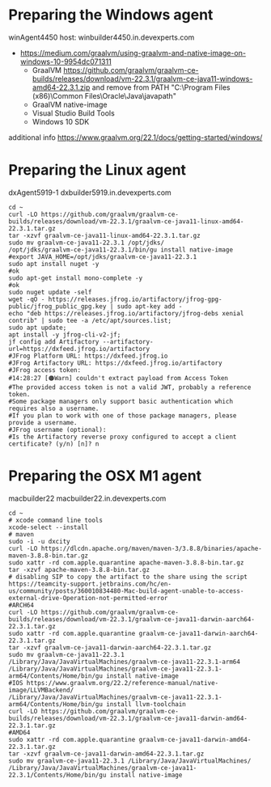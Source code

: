 # Preparing the Windows agent

winAgent4450 host: winbuilder4450.in.devexperts.com

 * https://medium.com/graalvm/using-graalvm-and-native-image-on-windows-10-9954dc071311
   * GraalVM https://github.com/graalvm/graalvm-ce-builds/releases/download/vm-22.3.1/graalvm-ce-java11-windows-amd64-22.3.1.zip and remove from PATH "C:\Program Files (x86)\Common Files\Oracle\Java\javapath"
   * GraalVM native-image
   * Visual Studio Build Tools
   * Windows 10 SDK

additional info https://www.graalvm.org/22.1/docs/getting-started/windows/

# Preparing the Linux agent

dxAgent5919-1 dxbuilder5919.in.devexperts.com

```shell
cd ~
curl -LO https://github.com/graalvm/graalvm-ce-builds/releases/download/vm-22.3.1/graalvm-ce-java11-linux-amd64-22.3.1.tar.gz
tar -xzvf graalvm-ce-java11-linux-amd64-22.3.1.tar.gz
sudo mv graalvm-ce-java11-22.3.1 /opt/jdks/
/opt/jdks/graalvm-ce-java11-22.3.1/bin/gu install native-image
#export JAVA_HOME=/opt/jdks/graalvm-ce-java11-22.3.1
sudo apt install nuget -y
#ok
sudo apt-get install mono-complete -y
#ok
sudo nuget update -self
wget -qO - https://releases.jfrog.io/artifactory/jfrog-gpg-public/jfrog_public_gpg.key | sudo apt-key add -
echo "deb https://releases.jfrog.io/artifactory/jfrog-debs xenial contrib" | sudo tee -a /etc/apt/sources.list;
sudo apt update;
apt install -y jfrog-cli-v2-jf;
jf config add Artifactory --artifactory-url=https://dxfeed.jfrog.io/artifactory
#JFrog Platform URL: https://dxfeed.jfrog.io
#JFrog Artifactory URL: https://dxfeed.jfrog.io/artifactory
#JFrog access token:
#14:28:27 [🟠Warn] couldn't extract payload from Access Token
#The provided access token is not a valid JWT, probably a reference token.
#Some package managers only support basic authentication which requires also a username.
#If you plan to work with one of those package managers, please provide a username.
#JFrog username (optional):
#Is the Artifactory reverse proxy configured to accept a client certificate? (y/n) [n]? n
```

# Preparing the OSX M1 agent

macbuilder22 macbuilder22.in.devexperts.com

```shell
cd ~
# xcode command line tools
xcode-select --install
# maven
sudo -i -u dxcity
curl -LO https://dlcdn.apache.org/maven/maven-3/3.8.8/binaries/apache-maven-3.8.8-bin.tar.gz
sudo xattr -rd com.apple.quarantine apache-maven-3.8.8-bin.tar.gz
tar -xzvf apache-maven-3.8.8-bin.tar.gz
# disabling SIP to copy the artifact to the share using the script https://teamcity-support.jetbrains.com/hc/en-us/community/posts/360010834480-Mac-build-agent-unable-to-access-external-drive-Operation-not-permitted-error
#ARCH64
curl -LO https://github.com/graalvm/graalvm-ce-builds/releases/download/vm-22.3.1/graalvm-ce-java11-darwin-aarch64-22.3.1.tar.gz
sudo xattr -rd com.apple.quarantine graalvm-ce-java11-darwin-aarch64-22.3.1.tar.gz
tar -xzvf graalvm-ce-java11-darwin-aarch64-22.3.1.tar.gz
sudo mv graalvm-ce-java11-22.3.1 /Library/Java/JavaVirtualMachines/graalvm-ce-java11-22.3.1-arm64
/Library/Java/JavaVirtualMachines/graalvm-ce-java11-22.3.1-arm64/Contents/Home/bin/gu install native-image
#IOS https://www.graalvm.org/22.2/reference-manual/native-image/LLVMBackend/
/Library/Java/JavaVirtualMachines/graalvm-ce-java11-22.3.1-arm64/Contents/Home/bin/gu install llvm-toolchain
curl -LO https://github.com/graalvm/graalvm-ce-builds/releases/download/vm-22.3.1/graalvm-ce-java11-darwin-amd64-22.3.1.tar.gz
#AMD64
sudo xattr -rd com.apple.quarantine graalvm-ce-java11-darwin-amd64-22.3.1.tar.gz
tar -xzvf graalvm-ce-java11-darwin-amd64-22.3.1.tar.gz
sudo mv graalvm-ce-java11-22.3.1 /Library/Java/JavaVirtualMachines/
/Library/Java/JavaVirtualMachines/graalvm-ce-java11-22.3.1/Contents/Home/bin/gu install native-image
```
